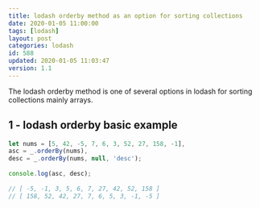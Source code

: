 ```yaml
---
title: lodash orderby method as an option for sorting collections
date: 2020-01-05 11:00:00
tags: [lodash]
layout: post
categories: lodash
id: 588
updated: 2020-01-05 11:03:47
version: 1.1
---
```


The lodash orderby method is one of several options in lodash for sorting collections mainly arrays.

<!-- more -->

## 1 - lodash orderby basic example

```js
let nums = [5, 42, -5, 7, 6, 3, 52, 27, 158, -1],
asc = _.orderBy(nums),
desc = _.orderBy(nums, null, 'desc');
 
console.log(asc, desc);
 
// [ -5, -1, 3, 5, 6, 7, 27, 42, 52, 158 ]
// [ 158, 52, 42, 27, 7, 6, 5, 3, -1, -5 ]
```